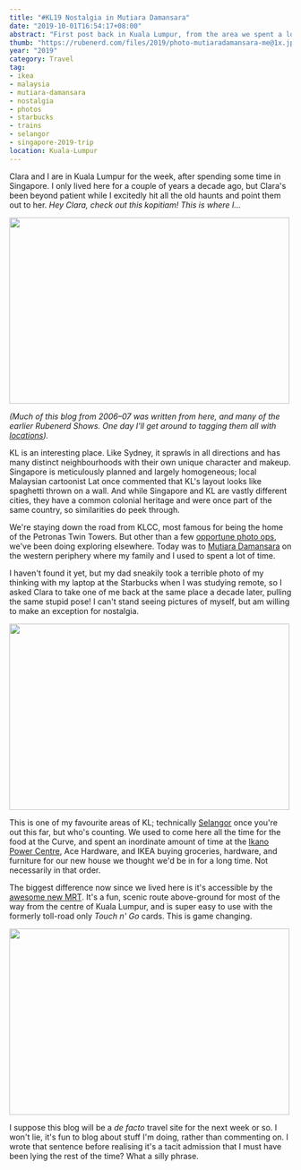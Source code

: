 ```yaml
---
title: "#KL19 Nostalgia in Mutiara Damansara"
date: "2019-10-01T16:54:17+08:00"
abstract: "First post back in Kuala Lumpur, from the area we spent a lot of time in when living here. I could have phrased this better."
thumb: "https://rubenerd.com/files/2019/photo-mutiaradamansara-me@1x.jpg"
year: "2019"
category: Travel
tag:
- ikea
- malaysia
- mutiara-damansara
- nostalgia
- photos
- starbucks
- trains
- selangor
- singapore-2019-trip
location: Kuala-Lumpur
---
```

Clara and I are in Kuala Lumpur for the week, after spending some time in Singapore. I only lived here for a couple of years a decade ago, but Clara's been beyond patient while I excitedly hit all the old haunts and point them out to her. *Hey Clara, check out this kopitiam! This is where I...*

<p><img src="https://rubenerd.com/files/2019/photo-mutiaradamansara-south@1x.jpg" srcset="https://rubenerd.com/files/2019/photo-mutiaradamansara-south@1x.jpg 1x, https://rubenerd.com/files/2019/photo-mutiaradamansara-south@2x.jpg 2x" alt="" style="width:500px; height:333px;" /></p>

*(Much of this blog from 2006–07 was written from here, and many of the earlier Rubenerd Shows. One day I'll get around to tagging them all with [locations](http://localhost:1313/archives/#location)).*

KL is an interesting place. Like Sydney, it sprawls in all directions and has many distinct neighbourhoods with their own unique character and makeup. Singapore is meticulously planned and largely homogeneous; local Malaysian cartoonist Lat once commented that KL's layout looks like spaghetti thrown on a wall. And while Singapore and KL are vastly different cities, they have a common colonial heritage and were once part of the same country, so similarities do peek through.

We're staying down the road from KLCC, most famous for being the home of the Petronas Twin Towers. But other than a few [opportune photo ops](https://www.instagram.com/p/B3CeHBHg8bv/), we've been doing exploring elsewhere. Today was to [Mutiara Damansara](https://en.wikipedia.org/wiki/Mutiara_Damansara) on the western periphery where my family and I used to spent a lot of time.

I haven't found it yet, but my dad sneakily took a terrible photo of my thinking with my laptop at the Starbucks when I was studying remote, so I asked Clara to take one of me back at the same place a decade later, pulling the same stupid pose! I can't stand seeing pictures of myself, but am willing to make an exception for nostalgia.

<p><img src="https://rubenerd.com/files/2019/photo-mutiaradamansara-me@1x.jpg" srcset="https://rubenerd.com/files/2019/photo-mutiaradamansara-me@1x.jpg 1x, https://rubenerd.com/files/2019/photo-mutiaradamansara-me@2x.jpg 2x" alt="" style="width:500px; height:333px;" /></p>

This is one of my favourite areas of KL; technically [Selangor](https://en.wikipedia.org/wiki/Selangor) once you're out this far, but who's counting. We used to come here all the time for the food at the Curve, and spent an inordinate amount of time at the [Ikano Power Centre](https://www.ipc.com.my/), Ace Hardware, and IKEA buying groceries, hardware, and furniture for our new house we thought we'd be in for a long time. Not necessarily in that order.

The biggest difference now since we lived here is it's accessible by the [awesome new MRT](https://www.mymrt.com.my/public/sg-buloh-kajang-sbk-line/stations/mutiara-damansara/). It's a fun, scenic route above-ground for most of the way from the centre of Kuala Lumpur, and is super easy to use with the formerly toll-road only *Touch n' Go* cards. This is game changing.

<p><img src="https://rubenerd.com/files/2019/photo-mutiaradamansara-mrt@1x.jpg" srcset="https://rubenerd.com/files/2019/photo-mutiaradamansara-mrt@1x.jpg 1x, https://rubenerd.com/files/2019/photo-mutiaradamansara-mrt@2x.jpg 2x" alt="" style="width:500px; height:333px;" /></p>

I suppose this blog will be a *de facto* travel site for the next week or so. I won't lie, it's fun to blog about stuff I'm doing, rather than commenting on. I wrote that sentence before realising it's a tacit admission that I must have been lying the rest of the time? What a silly phrase.

